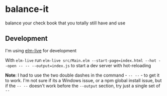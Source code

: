# balance-it
balance your check book that you totally still have and use


## Development
I'm using [elm-live](https://github.com/wking-io/elm-live) for development

With `elm-live` run `elm-live src/Main.elm --start-page=index.html --hot --open -- -- --output=index.js` to start a dev server with hot-reloading

**Note**: I had to use the two double dashes in the command - `-- --` - to get it to work. I'm not sure if its a Windows issue, or a npm global install issue, but if the `-- --` doesn't work before the `--output` section, try just a single set of `--`